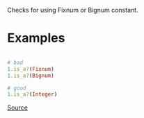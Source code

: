 
Checks for using Fixnum or Bignum constant.

# Examples

```ruby

# bad
1.is_a?(Fixnum)
1.is_a?(Bignum)

# good
1.is_a?(Integer)
```

[Source](http://www.rubydoc.info/gems/rubocop/RuboCop/Cop/Lint/UnifiedInteger)
